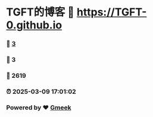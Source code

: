 # TGFT的博客 :link: https://TGFT-0.github.io 
### :page_facing_up: [3](https://TGFT-0.github.io/tag.html) 
### :speech_balloon: 3 
### :hibiscus: 2619 
### :alarm_clock: 2025-03-09 17:01:02 
### Powered by :heart: [Gmeek](https://github.com/Meekdai/Gmeek)
